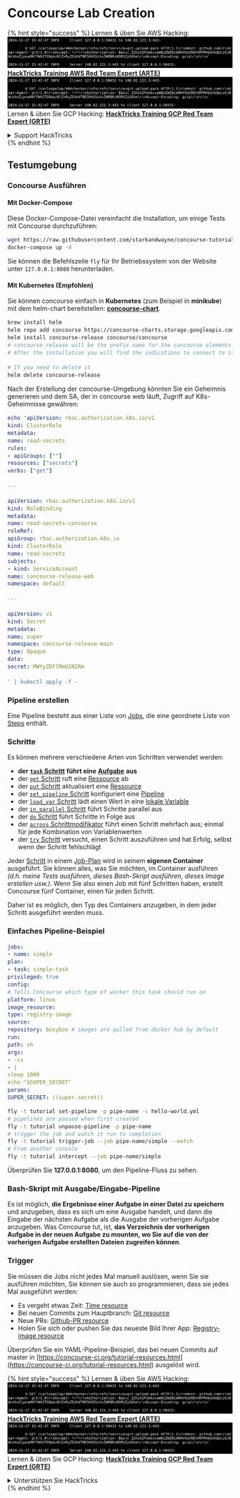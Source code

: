 # Concourse Lab Creation

{% hint style="success" %}
Lernen & üben Sie AWS Hacking:<img src="../../.gitbook/assets/image (1).png" alt="" data-size="line">[**HackTricks Training AWS Red Team Expert (ARTE)**](https://training.hacktricks.xyz/courses/arte)<img src="../../.gitbook/assets/image (1).png" alt="" data-size="line">\
Lernen & üben Sie GCP Hacking: <img src="../../.gitbook/assets/image (2).png" alt="" data-size="line">[**HackTricks Training GCP Red Team Expert (GRTE)**<img src="../../.gitbook/assets/image (2).png" alt="" data-size="line">](https://training.hacktricks.xyz/courses/grte)

<details>

<summary>Support HackTricks</summary>

* Überprüfen Sie die [**Abonnementpläne**](https://github.com/sponsors/carlospolop)!
* **Treten Sie der** 💬 [**Discord-Gruppe**](https://discord.gg/hRep4RUj7f) oder der [**Telegram-Gruppe**](https://t.me/peass) bei oder **folgen** Sie uns auf **Twitter** 🐦 [**@hacktricks\_live**](https://twitter.com/hacktricks\_live)**.**
* **Teilen Sie Hacking-Tricks, indem Sie PRs an die** [**HackTricks**](https://github.com/carlospolop/hacktricks) und [**HackTricks Cloud**](https://github.com/carlospolop/hacktricks-cloud) GitHub-Repos senden.

</details>
{% endhint %}

## Testumgebung

### Concourse Ausführen

#### Mit Docker-Compose

Diese Docker-Compose-Datei vereinfacht die Installation, um einige Tests mit Concourse durchzuführen:
```bash
wget https://raw.githubusercontent.com/starkandwayne/concourse-tutorial/master/docker-compose.yml
docker-compose up -d
```
Sie können die Befehlszeile `fly` für Ihr Betriebssystem von der Website unter `127.0.0.1:8080` herunterladen.

#### Mit Kubernetes (Empfohlen)

Sie können concourse einfach in **Kubernetes** (zum Beispiel in **minikube**) mit dem helm-chart bereitstellen: [**concourse-chart**](https://github.com/concourse/concourse-chart).
```bash
brew install helm
helm repo add concourse https://concourse-charts.storage.googleapis.com/
helm install concourse-release concourse/concourse
# concourse-release will be the prefix name for the concourse elements in k8s
# After the installation you will find the indications to connect to it in the console

# If you need to delete it
helm delete concourse-release
```
Nach der Erstellung der concourse-Umgebung könnten Sie ein Geheimnis generieren und dem SA, der in concourse web läuft, Zugriff auf K8s-Geheimnisse gewähren:
```yaml
echo 'apiVersion: rbac.authorization.k8s.io/v1
kind: ClusterRole
metadata:
name: read-secrets
rules:
- apiGroups: [""]
resources: ["secrets"]
verbs: ["get"]

---

apiVersion: rbac.authorization.k8s.io/v1
kind: RoleBinding
metadata:
name: read-secrets-concourse
roleRef:
apiGroup: rbac.authorization.k8s.io
kind: ClusterRole
name: read-secrets
subjects:
- kind: ServiceAccount
name: concourse-release-web
namespace: default

---

apiVersion: v1
kind: Secret
metadata:
name: super
namespace: concourse-release-main
type: Opaque
data:
secret: MWYyZDFlMmU2N2Rm

' | kubectl apply -f -
```
### Pipeline erstellen

Eine Pipeline besteht aus einer Liste von [Jobs](https://concourse-ci.org/jobs.html), die eine geordnete Liste von [Steps](https://concourse-ci.org/steps.html) enthält.

### Schritte

Es können mehrere verschiedene Arten von Schritten verwendet werden:

* **der** [**`task` Schritt**](https://concourse-ci.org/task-step.html) **führt eine** [**Aufgabe**](https://concourse-ci.org/tasks.html) **aus**
* der [`get` Schritt](https://concourse-ci.org/get-step.html) ruft eine [Ressource](https://concourse-ci.org/resources.html) ab
* der [`put` Schritt](https://concourse-ci.org/put-step.html) aktualisiert eine [Ressource](https://concourse-ci.org/resources.html)
* der [`set_pipeline` Schritt](https://concourse-ci.org/set-pipeline-step.html) konfiguriert eine [Pipeline](https://concourse-ci.org/pipelines.html)
* der [`load_var` Schritt](https://concourse-ci.org/load-var-step.html) lädt einen Wert in eine [lokale Variable](https://concourse-ci.org/vars.html#local-vars)
* der [`in_parallel` Schritt](https://concourse-ci.org/in-parallel-step.html) führt Schritte parallel aus
* der [`do` Schritt](https://concourse-ci.org/do-step.html) führt Schritte in Folge aus
* der [`across` Schrittmodifikator](https://concourse-ci.org/across-step.html#schema.across) führt einen Schritt mehrfach aus; einmal für jede Kombination von Variablenwerten
* der [`try` Schritt](https://concourse-ci.org/try-step.html) versucht, einen Schritt auszuführen und hat Erfolg, selbst wenn der Schritt fehlschlägt

Jeder [Schritt](https://concourse-ci.org/steps.html) in einem [Job-Plan](https://concourse-ci.org/jobs.html#schema.job.plan) wird in seinem **eigenen Container** ausgeführt. Sie können alles, was Sie möchten, im Container ausführen _(d.h. meine Tests ausführen, dieses Bash-Skript ausführen, dieses Image erstellen usw.)_. Wenn Sie also einen Job mit fünf Schritten haben, erstellt Concourse fünf Container, einen für jeden Schritt.

Daher ist es möglich, den Typ des Containers anzugeben, in dem jeder Schritt ausgeführt werden muss.

### Einfaches Pipeline-Beispiel
```yaml
jobs:
- name: simple
plan:
- task: simple-task
privileged: true
config:
# Tells Concourse which type of worker this task should run on
platform: linux
image_resource:
type: registry-image
source:
repository: busybox # images are pulled from docker hub by default
run:
path: sh
args:
- -cx
- |
sleep 1000
echo "$SUPER_SECRET"
params:
SUPER_SECRET: ((super.secret))
```

```bash
fly -t tutorial set-pipeline -p pipe-name -c hello-world.yml
# pipelines are paused when first created
fly -t tutorial unpause-pipeline -p pipe-name
# trigger the job and watch it run to completion
fly -t tutorial trigger-job --job pipe-name/simple --watch
# From another console
fly -t tutorial intercept --job pipe-name/simple
```
Überprüfen Sie **127.0.0.1:8080**, um den Pipeline-Fluss zu sehen.

### Bash-Skript mit Ausgabe/Eingabe-Pipeline

Es ist möglich, **die Ergebnisse einer Aufgabe in einer Datei zu speichern** und anzugeben, dass es sich um eine Ausgabe handelt, und dann die Eingabe der nächsten Aufgabe als die Ausgabe der vorherigen Aufgabe anzugeben. Was Concourse tut, ist, **das Verzeichnis der vorherigen Aufgabe in der neuen Aufgabe zu mounten, wo Sie auf die von der vorherigen Aufgabe erstellten Dateien zugreifen können**.

### Trigger

Sie müssen die Jobs nicht jedes Mal manuell auslösen, wenn Sie sie ausführen möchten, Sie können sie auch so programmieren, dass sie jedes Mal ausgeführt werden:

* Es vergeht etwas Zeit: [Time resource](https://github.com/concourse/time-resource/)
* Bei neuen Commits zum Hauptbranch: [Git resource](https://github.com/concourse/git-resource)
* Neue PRs: [Github-PR resource](https://github.com/telia-oss/github-pr-resource)
* Holen Sie sich oder pushen Sie das neueste Bild Ihrer App: [Registry-image resource](https://github.com/concourse/registry-image-resource/)

Überprüfen Sie ein YAML-Pipeline-Beispiel, das bei neuen Commits auf master in [https://concourse-ci.org/tutorial-resources.html](https://concourse-ci.org/tutorial-resources.html) ausgelöst wird.

{% hint style="success" %}
Lernen & üben Sie AWS Hacking:<img src="../../.gitbook/assets/image (1).png" alt="" data-size="line">[**HackTricks Training AWS Red Team Expert (ARTE)**](https://training.hacktricks.xyz/courses/arte)<img src="../../.gitbook/assets/image (1).png" alt="" data-size="line">\
Lernen & üben Sie GCP Hacking: <img src="../../.gitbook/assets/image (2).png" alt="" data-size="line">[**HackTricks Training GCP Red Team Expert (GRTE)**<img src="../../.gitbook/assets/image (2).png" alt="" data-size="line">](https://training.hacktricks.xyz/courses/grte)

<details>

<summary>Unterstützen Sie HackTricks</summary>

* Überprüfen Sie die [**Abonnementpläne**](https://github.com/sponsors/carlospolop)!
* **Treten Sie der** 💬 [**Discord-Gruppe**](https://discord.gg/hRep4RUj7f) oder der [**Telegram-Gruppe**](https://t.me/peass) bei oder **folgen** Sie uns auf **Twitter** 🐦 [**@hacktricks\_live**](https://twitter.com/hacktricks\_live)**.**
* **Teilen Sie Hacking-Tricks, indem Sie PRs an die** [**HackTricks**](https://github.com/carlospolop/hacktricks) und [**HackTricks Cloud**](https://github.com/carlospolop/hacktricks-cloud) GitHub-Repos senden.

</details>
{% endhint %}
